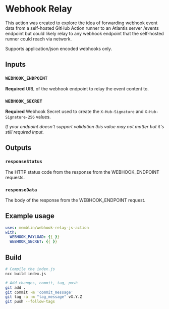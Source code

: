 # Webhook Relay
 
This action was created to explore the idea of forwarding webhook event data from a self-hosted GitHub Action runner to an Atlantis server /events endpoint but could likely relay to any webhook endpoint that the self-hosted runner could reach via network.

Supports application/json encoded webhooks only.

## Inputs
 
### `WEBHOOK_ENDPOINT`

**Required** URL of the webhook endpoint to relay the event content to.

### `WEBHOOK_SECRET`

**Required** Webhook Secret used to create the `X-Hub-Signature` and `X-Hub-Signature-256` values.

*If your endpoint doesn't support validation this value may not matter but it's still required input.*

## Outputs

### `responseStatus`
 
The HTTP status code from the response from the WEBHOOK_ENDPOINT requests.
 
### `responseData`
 
The body of the response from the WEBHOOK_ENDPOINT request.
## Example usage

```yaml
uses: memblin/webhook-relay-js-action
with:
  WEBHOOK_PAYLOAD: {{ }}
  WEBHOOK_SECRET: {{ }}
```

## Build

```bash
# Compile the index.js
ncc build index.js

# Add changes, commit, tag, push
git add .
git commit -m 'commit_message'
git tag -a -m "tag_message" vX.Y.Z
git push --follow-tags
```
